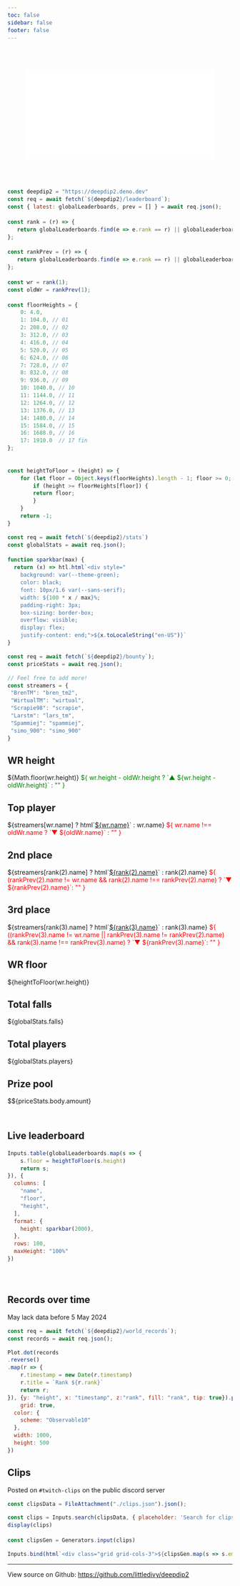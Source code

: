 ```yaml
---
toc: false
sidebar: false
footer: false
---
```


<style>

.hero {
  display: flex;
  flex-direction: column;
  align-items: center;
  font-family: var(--sans-serif);
  margin: 4rem 0 4rem;
  text-wrap: balance;
  text-align: center;
}

.hero h1 {
  max-width: none;
  font-size: 14vw;
  font-weight: 900;
  line-height: 1;
  background: linear-gradient(30deg, var(--theme-foreground-focus), currentColor);
  -webkit-background-clip: text;
  -webkit-text-fill-color: transparent;
  background-clip: text;
}

.hero img {
  max-width: calc(100vw - 108px);
}

.hero h2 {
  margin: 0;
  max-width: 34em;
  font-size: 20px;
  font-style: initial;
  font-weight: 500;
  line-height: 1.5;
  color: var(--theme-foreground-muted);
}

@media (min-width: 640px) {
  .hero h1 {
    font-size: 90px;
  }
}

</style>

<div class="hero">
    <img src="./dd2.svg" style="height: 200px" />
</div>

```js
const deepdip2 = "https://deepdip2.deno.dev"
const req = await fetch(`${deepdip2}/leaderboard`);
const { latest: globalLeaderboards, prev = [] } = await req.json();

const rank = (r) => {
   return globalLeaderboards.find(e => e.rank == r) || globalLeaderboards[r]
};

const rankPrev = (r) => {
   return globalLeaderboards.find(e => e.rank == r) || globalLeaderboards[r]
};

const wr = rank(1);
const oldWr = rankPrev(1);

const floorHeights = {
    0: 4.0,
    1: 104.0, // 01
    2: 208.0, // 02
    3: 312.0, // 03
    4: 416.0, // 04
    5: 520.0, // 05
    6: 624.0, // 06
    7: 728.0, // 07
    8: 832.0, // 08
    9: 936.0, // 09
    10: 1040.0, // 10
    11: 1144.0, // 11
    12: 1264.0, // 12
    13: 1376.0, // 13
    14: 1480.0, // 14
    15: 1584.0, // 15
    16: 1688.0, // 16
    17: 1910.0  // 17 fin
};
  
  
const heightToFloor = (height) => {
    for (let floor = Object.keys(floorHeights).length - 1; floor >= 0; floor--) {
        if (height >= floorHeights[floor]) {
        return floor;
        }
    }
    return -1;
}
```

```js
const req = await fetch(`${deepdip2}/stats`)
const globalStats = await req.json();

function sparkbar(max) {
  return (x) => htl.html`<div style="
    background: var(--theme-green);
    color: black;
    font: 10px/1.6 var(--sans-serif);
    width: ${100 * x / max}%;
    padding-right: 3px;
    box-sizing: border-box;
    overflow: visible;
    display: flex;
    justify-content: end;">${x.toLocaleString("en-US")}`
}
```

```js
const req = await fetch(`${deepdip2}/bounty`);
const priceStats = await req.json();
```

```js
// Feel free to add more!
const streamers = {
 "BrenTM": "bren_tm2",
 "WirtualTM": "wirtual",
 "Scrapie98": "scrapie",
 "Larstm": "lars_tm",
 "Spammiej": "spammiej",
 "simo_900": "simo_900"
}
```

<div class="grid grid-cols-4">
  <div class="card">
    <h2>WR height</h2>
    <div class="flex">
    <span class="big">
        ${Math.floor(wr.height)}
    </span>
    <span style="color: green">
        ${
          wr.height - oldWr.height ? `▲ ${wr.height - oldWr.height}` : ""
        }
    </span>
    </div>
  </div>
  <div class="card">
    <h2>Top player</h2>
    <span class="big">
        ${streamers[wr.name] ? html`<a href=https://twitch.tv/${streamers[wr.name]}>${wr.name}</a>` : wr.name}
    </span>
    <span style="color: red">
        ${
          wr.name !== oldWr.name ? `▼ ${oldWr.name}` : ""
        }
    </span>
  </div>
  <div class="card">
    <h2>2nd place</h2>
    <span class="big">
        ${streamers[rank(2).name] ? html`<a href=https://twitch.tv/${streamers[rank(2).name]}>${rank(2).name}</a>` : rank(2).name}
    </span>
    <span style="color: red">
        ${
          (rankPrev(2).name != wr.name && rank(2).name !== rankPrev(2).name) ? `▼ ${rankPrev(2).name}`: ""
        }
    </span>
  </div>
    <div class="card">
    <h2>3rd place</h2>
    <span class="big">
        ${streamers[rank(3).name] ? html`<a href=https://twitch.tv/${streamers[rank(3).name]}>${rank(3).name}</a>` : rank(3).name}
    </span>
    <span style="color: red">
        ${
          ((rankPrev(3).name != wr.name || rankPrev(3).name != rankPrev(2).name) && rank(3).name !== rankPrev(3).name) ? `▼ ${rankPrev(3).name}`: ""
        }
    </span>

  </div> 
  <div class="card">
    <h2>WR floor</h2>
    <span class="big">
        ${heightToFloor(wr.height)}
    </span>
  </div>
  <div class="card">
    <h2>Total falls</h2>
    <span class="big">
        ${globalStats.falls}
    </span>
  </div> 

  <div class="card">
    <h2>Total players</h2>
    <span class="big">
        ${globalStats.players}
    </span>
  </div>
  <div class="card">
    <h2>Prize pool</h2>
    <span class="big">
        $${priceStats.body.amount}
    </span>
  </div>
</div>

<div style="padding-top: 2em;">

<h2>Live leaderboard</h2>

```js
Inputs.table(globalLeaderboards.map(s => {
    s.floor = heightToFloor(s.height)
    return s;
}), {
  columns: [
    "name",
    "floor",
    "height",
  ],
  format: {
    height: sparkbar(2000),
  },
  rows: 100,
  maxHeight: "100%"
})
```

</div>

<div style="padding-top: 2em;">

<h2>Records over time</h2>
<p>May lack data before 5 May 2024</p>

```js
const req = await fetch(`${deepdip2}/world_records`);
const records = await req.json();
```

```js
Plot.dot(records
.reverse()
.map(r => {
    r.timestamp = new Date(r.timestamp)
    r.title = `Rank ${r.rank}`
    return r;
}), {y: "height", x: "timestamp", z:"rank", fill: "rank", tip: true}).plot({
    grid: true,
  color: {
    scheme: "Observable10"
  },
  width: 1000,
  height: 500
})
```

</div>

<h2>Clips</h2>
<p>Posted on <code>#twitch-clips</code> on the public discord server</p>

```js
const clipsData = FileAttachment("./clips.json").json();
```

```js
const clips = Inputs.search(clipsData, { placeholder: 'Search for clips', filter: (s) => (q) => q.embeds[0]?.title.toLowerCase().includes(s.toLowerCase()) });
display(clips)

const clipsGen = Generators.input(clips)
```

```js
Inputs.bind(html`<div class="grid grid-cols-3">${clipsGen.map(s => s.embeds[0] && html`<div class="card"><a href=${s.content}><p>${s.embeds[0]?.title}</p><img style=${`max-width: ${width / 4}px`} src=${s.embeds[0]?.thumbnail?.url} /></a></div>`)}</div>`, clips)
```
---

View source on Github: https://github.com/littledivy/deepdip2
